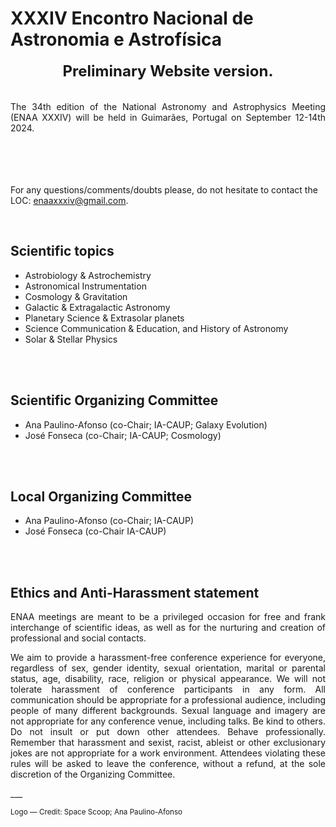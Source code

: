 # XXXIV Encontro Nacional de Astronomia e Astrofísica

<div style="text-align: center; font-size: 24px; font-weight: bold">
Preliminary Website version</a>.
</div>
<br>
<br>



<div style="text-align: justify">
The 34th edition of the National Astronomy and Astrophysics Meeting (ENAA XXXIV) will be held in Guimarães, Portugal on September 12-14th 2024.
</div>
<br>
<br>
<!-- <div style="text-align: center; font-size: 24px; font-weight: bold">
Abstract submission is now over, look at some statistics <a href=abstract_stats  style="color: steelblue"> here</a>. <br> The preliminary program can be found <a href=program  style="color: steelblue"> here</a>.
</div> -->
<br>
<br>

<!-- <div style="text-align: center; font-size: 24px; font-weight: bold; color: crimson">
All posters are accepted. <br> They are all eligible for the best posters prize.
</div>
<br>
<br> -->

<!-- ## Format
<div style="text-align: justify">
Online meeting (Zoom) with Slack poster sessions. More details will be provided closer to the meeting.
</div><br> -->

<!-- ## Fee
<div style="text-align: justify">
The conference will have a registration fee of 10€ (with waivers for some participants), which should be payed by wire transfer to the following account:
<br>
<br>
<b>IBAN</b>: PT50 0035 0194 00003196330 71 <br>
<b>BIC/SWIFT</b>: CGDIPTPL
<br>
<br>
A proof of payment should be sent to to <a href="mailto:enaaxxxi@gmail.com">enaaxxxi@gmail.com</a>. Please include your name and institute in the e-mail if you are sending the proof with a different e-mail than what was used for the registration. For more information see the <a href=registration_gform style="color: steelblue; opacity: 1.00; font-size: larger; text-decoration: underline">registration</a> page.  -->

For any questions/comments/doubts please, do not hesitate to contact the LOC: <a href="mailto:enaaxxxiv@gmail.com">enaaxxxiv@gmail.com</a>.
</div><br>

<!-- ## Awards 
<div style="text-align: justify">
The fees will be used to create awards to be given to the best posters and talks submitted to this conference.
</div><br> -->


## Scientific topics
- Astrobiology & Astrochemistry
- Astronomical Instrumentation
- Cosmology & Gravitation
- Galactic & Extragalactic Astronomy
- Planetary Science & Extrasolar planets
- Science Communication & Education, and History of Astronomy
- Solar & Stellar Physics
<br>
<br>

## Scientific Organizing Committee
- Ana Paulino-Afonso (co-Chair; IA-CAUP; Galaxy Evolution)
- José Fonseca (co-Chair; IA-CAUP; Cosmology)
<br>
<br>

## Local Organizing Committee 
- Ana Paulino-Afonso (co-Chair; IA-CAUP)
- José Fonseca (co-Chair IA-CAUP)
<br>
<br>

## Ethics and Anti-Harassment statement
<div style="text-align: justify">
ENAA meetings are meant to be a privileged occasion for free and frank interchange of scientific ideas, as well as for the nurturing and creation of professional and social contacts. 

We aim to provide a harassment-free conference experience for everyone, regardless of sex, gender identity, sexual orientation, marital or parental status, age, disability, race, religion or physical appearance. We will not tolerate harassment of conference participants in any form. All communication should be appropriate for a professional audience, including people of many different backgrounds. Sexual language and imagery are not appropriate for any conference venue, including talks. Be kind to others. Do not insult or put down other attendees. Behave professionally. Remember that harassment and sexist, racist, ableist or other exclusionary jokes are not appropriate for a work environment. Attendees violating these rules will be asked to leave the conference, without a refund, at the sole discretion of the Organizing Committee.
</div>
___
 <p><small>Logo &mdash; Credit: Space Scoop; Ana Paulino-Afonso</small></p>